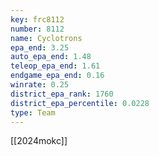```yaml
---
key: frc8112
number: 8112
name: Cyclotrons
epa_end: 3.25
auto_epa_end: 1.48
teleop_epa_end: 1.61
endgame_epa_end: 0.16
winrate: 0.25
district_epa_rank: 1760
district_epa_percentile: 0.0228
type: Team
---
```

[[2024mokc]]

